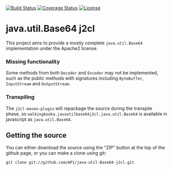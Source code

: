 [![Build Status](https://travis-ci.com/mP1/java-util-Base64-j2cl.svg?branch=master)](https://travis-ci.com/mP1/java-util-Base64-j2cl.svg?branch=master)
[![Coverage Status](https://coveralls.io/repos/github/mP1/java-util-Base64-j2cl/badge.svg?branch=master)](https://coveralls.io/github/mP1/java-util-Base64-j2cl?branch=master)
[![License](https://img.shields.io/badge/License-Apache%202.0-blue.svg)](https://opensource.org/licenses/Apache-2.0)

# java.util.Base64 j2cl

This project aims to provide a mostly complete `java.util.Base64` implementation under the Apache2 license.



### Missing functionality

Some methods from both `Decoder` and `Encoder` may not be implemented, such as the public methods with signatures including `ByteBuffer`, `InputStream` and `OutputStream`.



### Transpiling

The `j2cl-maven-plugin` will repackage the source during the transpile phase, so `walkingkooka.javautilbase64j2cl.java.util.Base64`
is available in javascript as `java.util.Base64`. 



## Getting the source

You can either download the source using the "ZIP" button at the top
of the github page, or you can make a clone using git:

```
git clone git://github.com/mP1/java-util-Base64-j2cl.git
```
